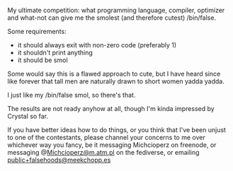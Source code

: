 My ultimate competition: what programming language, compiler, optimizer
and what-not can give me the smolest (and therefore cutest) /bin/false.

Some requirements:
 - it should always exit with non-zero code (preferably 1)
 - it shouldn't print anything
 - it should be smol

Some would say this is a flawed approach to cute, but I have heard since
like forever that tall men are naturally drawn to short women yadda
yadda.

I just like my /bin/false smol, so there's that.

The results are not ready anyhow at all, though I'm kinda impressed by
Crystal so far.

If you have better ideas how to do things, or you think that I've been
unjust to one of the contestants, please channel your concerns to me
over whichever way you fancy, be it messaging Michcioperz on freenode,
or messaging @Michcioperz@m.atm.pl on the fediverse, or emailing
public+falsehoods@meekchopp.es
